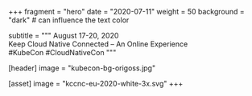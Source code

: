 +++
fragment = "hero"
date = "2020-07-11"
weight = 50
background = "dark" # can influence the text color

subtitle = """
August 17-20, 2020  
Keep Cloud Native Connected – An Online Experience  
#KubeCon #CloudNativeCon
"""

[header]
  image = "kubecon-bg-origoss.jpg"

[asset]
  image = "kccnc-eu-2020-white-3x.svg"
+++
